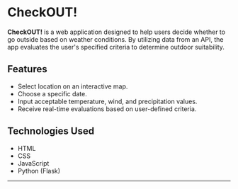 # CheckOUT!

**CheckOUT!** is a web application designed to help users decide whether to go outside based on weather conditions. By utilizing data from an API, the app evaluates the user's specified criteria to determine outdoor suitability.

## Features
- Select location on an interactive map.
- Choose a specific date.
- Input acceptable temperature, wind, and precipitation values.
- Receive real-time evaluations based on user-defined criteria.

## Technologies Used
- HTML
- CSS
- JavaScript
- Python (Flask)

---
